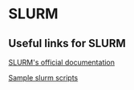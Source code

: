 # SLURM

## Useful links for SLURM

[SLURM's official documentation](https://slurm.schedmd.com/)

[Sample slurm scripts](https://help.rc.ufl.edu/doc/Sample_SLURM_Scripts#Basic.2C_Single-Threaded_Job)